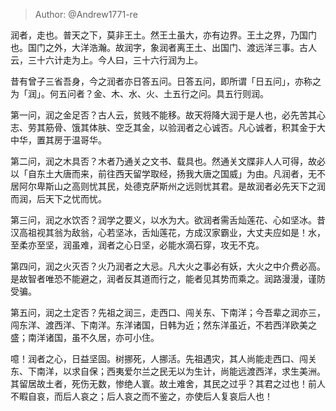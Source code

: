 > Author: @Andrew1771-re 

润者，走也。普天之下，莫非王土。然王土虽大，亦有边界。王土之界，乃国门也。国门之外，大洋浩瀚。故润字，象润者离王土、出国门、渡远洋三事。古人云，三十六计走为上。今人曰，三十六行润为上。

昔有曾子三省吾身，今之润者亦日答五问。日答五问，即所谓「日五问」，亦称之为「润」。何五问者？金、木、水、火、土五行之问。具五行则润。

第一问，润之金足否？古人云，贫贱不能移。故天将降大润于是人也，必先苦其心志、劳其筋骨、饿其体肤、空乏其金，以验润者之心诚否。凡心诚者，积其金于大中华，置其房于温哥华。

第二问，润之木具否？木者乃通关之文书、载具也。然通关文牒非人人可得，故必以「自东土大唐而来，前往西天留学取经，扬我大唐之国威」为由。凡润者，无不居阿尔卑斯山之高则忧其民，处德克萨斯州之远则忧其君。是故润者必先天下之润而润，后天下之忧而忧。

第三问，润之水饮否？润学之要义，以水为大。欲润者需舌灿莲花、心如坚冰。昔汉高祖视其翁为敌翁，心若坚冰，舌灿莲花，方成汉家霸业，大丈夫应如是！水，至柔亦至坚，润虽难，润者之心日坚，必能水滴石穿，攻无不克。

第四问，润之火灭否？火乃润者之大忌。凡大火之事必有妖，大火之中介费必高。是故智者唯恐不能避之，润者反其道而行之，能者见其势而乘之。润路漫漫，谨防受骗。

第五问，润之土定否？先祖之润三，走西口、闯关东、下南洋；今吾辈之润亦三，闯东洋、渡西洋、下南洋。东洋诸国，日韩为近；然东洋虽近，不若西洋欧美之盛；南洋诸国，虽不久居，亦可小住。

噫！润者之心，日益坚固。树挪死，人挪活。先祖遇灾，其人尚能走西口、闯关东、下南洋，以求自保；西夷爱尔兰之民无以为生计，尚能远渡西洋，求生美洲。其留居故土者，死伤无数，惨绝人寰。故土难舍，其民之过乎？其君之过也！前人不睱自哀，而后人哀之；后人哀之而不鉴之，亦使后人复哀后人也！
